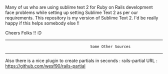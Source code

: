 Many of us who are using sublime text 2 for Ruby on Rails development face problems while setting up setting Sublime Text 2 as per our requirements. This repository is my version of Sublime Text 2.
I'd be really happy if this helps somebody else !!

Cheers Folks !! :D

--------------------------------------------------------------------------------------------------------------
                                          Some Other Sources 
--------------------------------------------------------------------------------------------------------------

Also there is a nice plugin to create partials in seconds :  rails-partial
URL : https://github.com/wesf90/rails-partial
